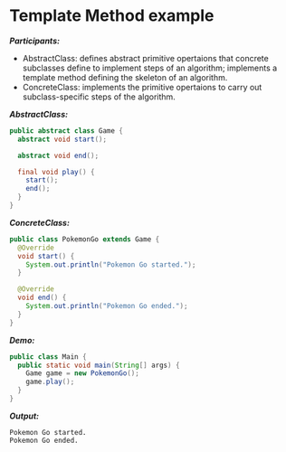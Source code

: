 # Template Method example

***Participants:***

* AbstractClass: defines abstract primitive opertaions that concrete subclasses define to implement steps of an algorithm; implements a template method defining the skeleton of an algorithm.
* ConcreteClass: implements the primitive opertaions to carry out subclass-specific steps of the algorithm.

***AbstractClass:***

  ```java
  public abstract class Game {
    abstract void start();

    abstract void end();

    final void play() {
      start();
      end();
    }
  }
  ```
  
  
***ConcreteClass:***

  ```java
  public class PokemonGo extends Game {
    @Override
    void start() {
      System.out.println("Pokemon Go started.");
    }

    @Override
    void end() {
      System.out.println("Pokemon Go ended.");
    }
  }
  ```
  
***Demo:***

  ```java
  public class Main {
    public static void main(String[] args) {
      Game game = new PokemonGo();
      game.play();
    }
  }
  ```
  
***Output:***

  ```
  Pokemon Go started.
  Pokemon Go ended.
  ```